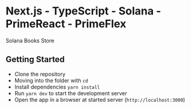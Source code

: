 # Next.js - TypeScript - Solana - PrimeReact - PrimeFlex

Solana Books Store

## Getting Started

- Clone the repository
- Moving into the folder with `cd`
- Install dependencies `yarn install`
- Run `yarn dev` to start the development server
- Open the app in a browser at started server (`http://localhost:3000`)

<!-- ### Screenshots
